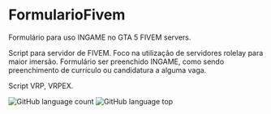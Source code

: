 # FormularioFivem
Formulário para uso INGAME no GTA 5 FIVEM servers.

Script para servidor de FIVEM. Foco na utilização de servidores rolelay para maior imersão. 
Formulário ser preenchido INGAME, como sendo preenchimento de currículo ou candidatura a alguma vaga.

Script VRP, VRPEX.

![GitHub language count](https://img.shields.io/github/languages/count/jeangondorek/FormularioFivem?color=blue&style=for-the-badge)
![GitHub language top](https://img.shields.io/github/languages/top/jeangondorek/FormularioFivem?style=for-the-badge)
